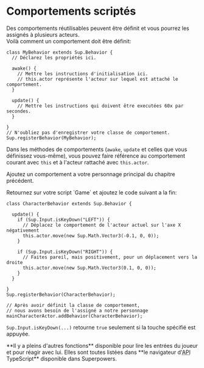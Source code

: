 # Comportements scriptés

Des comportements réutilisables peuvent être définit et vous pourrez les assignés à plusieurs acteurs.  
Voilà comment un comportement doit être définit:

```
class MyBehavior extends Sup.Behavior {
  // Déclarez les propriétés ici.

  awake() {
	// Mettre les instructions d'initialisation ici.
    // this.actor représente l'acteur sur lequel est attaché le comportement.
  }

  update() {
	// Mettre les instructions qui doivent être executées 60x par secondes.
  }

}
// N'oubliez pas d'enregistrer votre classe de comportement.
Sup.registerBehavior(MyBehavior);
```

Dans les méthodes de comportements (`awake`, `update` et celles que vous définissez vous-même), vous pouvez faire référence au comportement courant avec `this` et à l'acteur rattaché avec `this.actor`.

Ajoutez un comportement a votre personnage principal du chapitre précédent.

<div class="action">
  <p>Retournez sur votre script `Game` et ajoutez le code suivant a la fin:
</div>


```
class CharacterBehavior extends Sup.Behavior {

  update() {
    if (Sup.Input.isKeyDown("LEFT")) {
      // Déplacez le comportement de l'acteur actuel sur l'axe X négativement
      this.actor.move(new Sup.Math.Vector3(-0.1, 0, 0));
    }

    if (Sup.Input.isKeyDown("RIGHT")) {
      // Faites pareil, mais positivement, pour un déplacement vers la droite
      this.actor.move(new Sup.Math.Vector3(0.1, 0, 0));
    }
  }

}
Sup.registerBehavior(CharacterBehavior);

// Après avoir définit la classe de comportement,
// nous avons besoin de l'assigné a notre personnage
mainCharacterActor.addBehavior(CharacterBehavior);
```

`Sup.Input.isKeyDown(...)` retourne `true` seulement si la touche spécifié est appuyée.

<div class="note">
  **Il y a pleins d'autres fonctions** disponible pour lire les entrées du joueur et pour réagir avec lui.  
  Elles sont toutes listées dans **le navigateur d'<abbr title="Application Programming Interface">API</abbr> TypeScript** disponible dans Superpowers.
</div>
